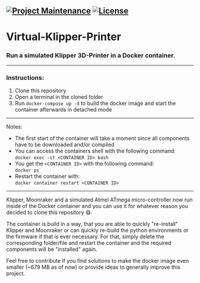 [![Project Maintenance](https://img.shields.io/maintenance/yes/2022.svg)](https://github.com/mainsail-crew/virtual-klipper-printer 'GitHub Repository')
[![License](https://img.shields.io/github/license/mainsail-crew/virtual-klipper-printer.svg)](https://github.com/mainsail-crew/virtual-klipper-printer/blob/master/LICENSE 'License')
---
# Virtual-Klipper-Printer

### **Run a simulated Klipper 3D-Printer in a Docker container.**
---

### Instructions:
1. Clone this repository
2. Open a terminal in the cloned folder
3. Run `docker-compose up -d` to build the docker image and start the container afterwards in detached mode

---

Notes:
* The first start of the container will take a moment since all components have to be downloaded and/or compiled
* You can access the containers shell with the following command:\
`docker exec -it <CONTAINER ID> bash`
* You get the `<CONTAINER ID>` with the following command:\
`docker ps`
* Restart the container with:\
`docker container restart <CONTAINER ID>`



---
Klipper, Moonraker and a simulated Atmel ATmega micro-controller now run inside of the Docker container and you can use it for whatever reason you decided to clone this repository 😄.

The container is build in a way, that you are able to quickly "re-install" Klipper and Moonraker or can quickly re-build the python environments or the firmware if that is ever necessary. For that, simply delete the corresponding folder/file and restart the container and the required components will be "installed" again.

Feel free to contribute if you find solutions to make the docker image even smaller (~679 MB as of now) or provide ideas to generally improve this project.
